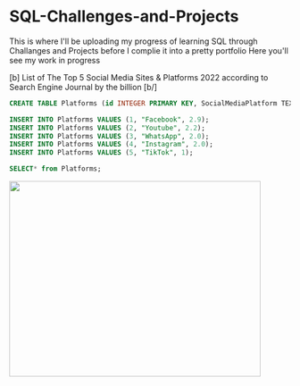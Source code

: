 # SQL-Challenges-and-Projects

This is where I'll be uploading my progress of learning SQL through Challanges and Projects before I complie it into a pretty portfolio
Here you'll see my work in progress



[b] List of The Top 5 Social Media Sites & Platforms 2022 according to Search Engine Journal by the billion [b/]


```sql
CREATE TABLE Platforms (id INTEGER PRIMARY KEY, SocialMediaPlatform TEXT, ActiveUserMAU INTEGER);

INSERT INTO Platforms VALUES (1, "Facebook", 2.9);
INSERT INTO Platforms VALUES (2, "Youtube", 2.2);
INSERT INTO Platforms VALUES (3, "WhatsApp", 2.0);
INSERT INTO Platforms VALUES (4, "Instagram", 2.0);
INSERT INTO Platforms VALUES (5, "TikTok", 1);

SELECT* from Platforms;

```

<img src="https://user-images.githubusercontent.com/104226368/202838274-1a53d43a-74fe-4216-b906-1023028422f3.png" width="450" height="350">
